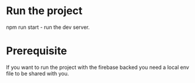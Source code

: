 # Run the project

npm run start - run the dev server.

# Prerequisite

If you want to run the project with the firebase backed you need
a local env file to be shared with you. 